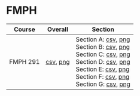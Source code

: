 # FMPH

| Course | Overall | Section |
| ------ | ------- | ------- |
| FMPH 291 | [csv](https://github.com/UCSD-Historical-Enrollment-Data/2025Spring/blob/main/overall/FMPH%20291.csv), [png](https://raw.githubusercontent.com/UCSD-Historical-Enrollment-Data/2025Spring/main/plot_overall/FMPH%20291.png) | Section A: [csv](https://github.com/UCSD-Historical-Enrollment-Data/2025Spring/blob/main/section/FMPH%20291_A.csv), [png](https://raw.githubusercontent.com/UCSD-Historical-Enrollment-Data/2025Spring/main/plot_section/FMPH%20291_A.png)<br>Section B: [csv](https://github.com/UCSD-Historical-Enrollment-Data/2025Spring/blob/main/section/FMPH%20291_B.csv), [png](https://raw.githubusercontent.com/UCSD-Historical-Enrollment-Data/2025Spring/main/plot_section/FMPH%20291_B.png)<br>Section C: [csv](https://github.com/UCSD-Historical-Enrollment-Data/2025Spring/blob/main/section/FMPH%20291_C.csv), [png](https://raw.githubusercontent.com/UCSD-Historical-Enrollment-Data/2025Spring/main/plot_section/FMPH%20291_C.png)<br>Section D: [csv](https://github.com/UCSD-Historical-Enrollment-Data/2025Spring/blob/main/section/FMPH%20291_D.csv), [png](https://raw.githubusercontent.com/UCSD-Historical-Enrollment-Data/2025Spring/main/plot_section/FMPH%20291_D.png)<br>Section E: [csv](https://github.com/UCSD-Historical-Enrollment-Data/2025Spring/blob/main/section/FMPH%20291_E.csv), [png](https://raw.githubusercontent.com/UCSD-Historical-Enrollment-Data/2025Spring/main/plot_section/FMPH%20291_E.png)<br>Section F: [csv](https://github.com/UCSD-Historical-Enrollment-Data/2025Spring/blob/main/section/FMPH%20291_F.csv), [png](https://raw.githubusercontent.com/UCSD-Historical-Enrollment-Data/2025Spring/main/plot_section/FMPH%20291_F.png)<br>Section G: [csv](https://github.com/UCSD-Historical-Enrollment-Data/2025Spring/blob/main/section/FMPH%20291_G.csv), [png](https://raw.githubusercontent.com/UCSD-Historical-Enrollment-Data/2025Spring/main/plot_section/FMPH%20291_G.png) |
